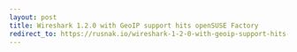 ```yaml
---
layout: post
title: Wireshark 1.2.0 with GeoIP support hits openSUSE Factory
redirect_to: https://rusnak.io/wireshark-1-2-0-with-geoip-support-hits-opensuse-factory/
---
```


